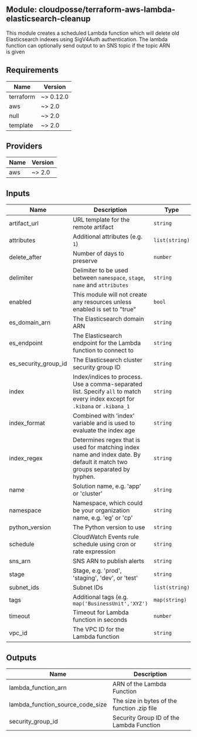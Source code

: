 ## Module: cloudposse/terraform-aws-lambda-elasticsearch-cleanup

This module creates a scheduled Lambda function which will delete old  
Elasticsearch indexes using SigV4Auth authentication. The lambda  
function can optionally send output to an SNS topic if the topic ARN  
is given

## Requirements

| Name | Version |
|------|---------|
| terraform | ~> 0.12.0 |
| aws | ~> 2.0 |
| null | ~> 2.0 |
| template | ~> 2.0 |

## Providers

| Name | Version |
|------|---------|
| aws | ~> 2.0 |

## Inputs

| Name | Description | Type | Default | Required |
|------|-------------|------|---------|:--------:|
| artifact\_url | URL template for the remote artifact | `string` | `"https://artifacts.cloudposse.com/$${module_name}/$${git_ref}/$${filename}"` | no |
| attributes | Additional attributes (e.g. `1`) | `list(string)` | `[]` | no |
| delete\_after | Number of days to preserve | `number` | `15` | no |
| delimiter | Delimiter to be used between `namespace`, `stage`, `name` and `attributes` | `string` | `"-"` | no |
| enabled | This module will not create any resources unless enabled is set to "true" | `bool` | `true` | no |
| es\_domain\_arn | The Elasticsearch domain ARN | `string` | n/a | yes |
| es\_endpoint | The Elasticsearch endpoint for the Lambda function to connect to | `string` | n/a | yes |
| es\_security\_group\_id | The Elasticsearch cluster security group ID | `string` | n/a | yes |
| index | Index/indices to process. Use a comma-separated list. Specify `all` to match every index except for `.kibana` or `.kibana_1` | `string` | `"all"` | no |
| index\_format | Combined with 'index' variable and is used to evaluate the index age | `string` | `"%Y.%m.%d"` | no |
| index\_regex | Determines regex that is used for matching index name and index date. By default it match two groups separated by hyphen. | `string` | `"([^-]+)-(.*)"` | no |
| name | Solution name, e.g. 'app' or 'cluster' | `string` | `"app"` | no |
| namespace | Namespace, which could be your organization name, e.g. 'eg' or 'cp' | `string` | `""` | no |
| python\_version | The Python version to use | `string` | `"2.7"` | no |
| schedule | CloudWatch Events rule schedule using cron or rate expression | `string` | `"cron(0 3 * * ? *)"` | no |
| sns\_arn | SNS ARN to publish alerts | `string` | `""` | no |
| stage | Stage, e.g. 'prod', 'staging', 'dev', or 'test' | `string` | `""` | no |
| subnet\_ids | Subnet IDs | `list(string)` | n/a | yes |
| tags | Additional tags (e.g. `map('BusinessUnit','XYZ')` | `map(string)` | `{}` | no |
| timeout | Timeout for Lambda function in seconds | `number` | `300` | no |
| vpc\_id | The VPC ID for the Lambda function | `string` | n/a | yes |

## Outputs

| Name | Description |
|------|-------------|
| lambda\_function\_arn | ARN of the Lambda Function |
| lambda\_function\_source\_code\_size | The size in bytes of the function .zip file |
| security\_group\_id | Security Group ID of the Lambda Function |

